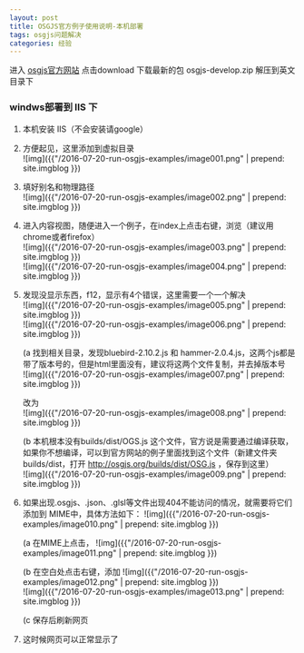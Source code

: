 ```yaml
---
layout: post
title: OSGJS官方例子使用说明-本机部署
tags: osgjs问题解决
categories: 经验
---
```


进入 [osgjs官方网站](http://osgjs.org/) 点击download 下载最新的包 osgjs-develop.zip 解压到英文目录下

### windws部署到 IIS 下
1. 本机安装 IIS（不会安装请google）

2. 方便起见，这里添加到虚拟目录  
![img]({{"/2016-07-20-run-osgjs-examples/image001.png" | prepend: site.imgblog }})

3. 填好别名和物理路径   
![img]({{"/2016-07-20-run-osgjs-examples/image002.png" | prepend: site.imgblog }})

4. 进入内容视图，随便进入一个例子，在index上点击右键，浏览（建议用chrome或者firefox）   
![img]({{"/2016-07-20-run-osgjs-examples/image003.png" | prepend: site.imgblog }})  
![img]({{"/2016-07-20-run-osgjs-examples/image004.png" | prepend: site.imgblog }})  

5. 发现没显示东西，f12，显示有4个错误，这里需要一个一个解决    
![img]({{"/2016-07-20-run-osgjs-examples/image005.png" | prepend: site.imgblog }})   
![img]({{"/2016-07-20-run-osgjs-examples/image006.png" | prepend: site.imgblog }})  

	(a 找到相关目录，发现bluebird-2.10.2.js 和 hammer-2.0.4.js，这两个js都是带了版本号的，但是html里面没有，建议将这两个文件复制，并去掉版本号  
![img]({{"/2016-07-20-run-osgjs-examples/image007.png" | prepend: site.imgblog }})  

	改为  
![img]({{"/2016-07-20-run-osgjs-examples/image008.png" | prepend: site.imgblog }})    

	(b 本机根本没有builds/dist/OGS.js 这个文件，官方说是需要通过编译获取，如果你不想编译，可以到官方网站的例子里面找到这个文件（新建文件夹builds/dist，打开 http://osgjs.org/builds/dist/OSG.js ，保存到这里）  
![img]({{"/2016-07-20-run-osgjs-examples/image009.png" | prepend: site.imgblog }})

6. 如果出现.osgjs、.json、.glsl等文件出现404不能访问的情况，就需要将它们添加到 MIME中，具体方法如下：
![img]({{"/2016-07-20-run-osgjs-examples/image010.png" | prepend: site.imgblog }})  

	(a 在MIME上点击，
	![img]({{"/2016-07-20-run-osgjs-examples/image011.png" | prepend: site.imgblog }})  

	(b 在空白处点击右键，添加
	![img]({{"/2016-07-20-run-osgjs-examples/image012.png" | prepend: site.imgblog }})  
	![img]({{"/2016-07-20-run-osgjs-examples/image013.png" | prepend: site.imgblog }})  

	(c 保存后刷新网页

7. 这时候网页可以正常显示了